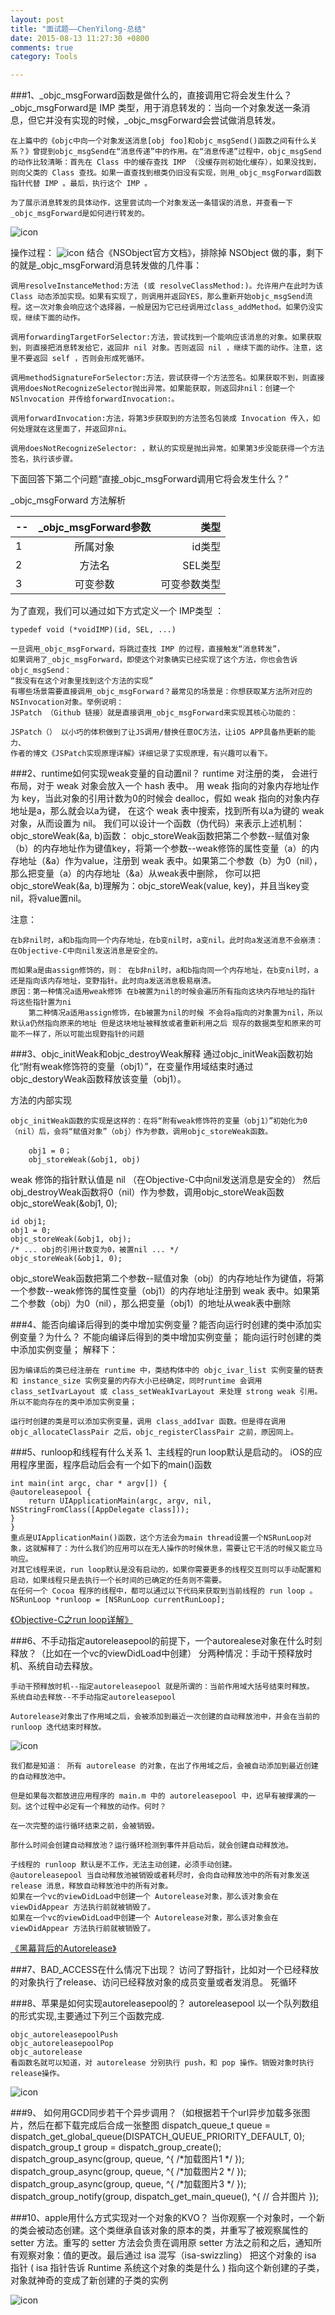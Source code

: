 ```yaml
---
layout: post
title: "面试题——ChenYilong-总结"
date: 2015-08-13 11:27:30 +0800
comments: true
category: Tools

---
```


###1、_objc_msgForward函数是做什么的，直接调用它将会发生什么？
	_objc_msgForward是 IMP 类型，用于消息转发的：当向一个对象发送一条消息，但它并没有实现的时候，_objc_msgForward会尝试做消息转发。
	
	在上篇中的《objc中向一个对象发送消息[obj foo]和objc_msgSend()函数之间有什么关系？》曾提到objc_msgSend在“消息传递”中的作用。在“消息传递”过程中，objc_msgSend的动作比较清晰：首先在 Class 中的缓存查找 IMP （没缓存则初始化缓存），如果没找到，则向父类的 Class 查找。如果一直查找到根类仍旧没有实现，则用_objc_msgForward函数指针代替 IMP 。最后，执行这个 IMP 。
	
	为了展示消息转发的具体动作，这里尝试向一个对象发送一条错误的消息，并查看一下_objc_msgForward是如何进行转发的。
![icon](https://camo.githubusercontent.com/c06953c83cf1fd56eff670b88e4c3e0cc739c62d/687474703a2f2f692e696d6775722e636f6d2f556a626d5676422e706e67)

操作过程：
![icon](https://camo.githubusercontent.com/c5d6a506acdf37eefcb090e3f7911d85186623f4/687474703a2f2f692e696d6775722e636f6d2f414145527a31542e706e67)
	结合《NSObject官方文档》，排除掉 NSObject 做的事，剩下的就是_objc_msgForward消息转发做的几件事：

	调用resolveInstanceMethod:方法 (或 resolveClassMethod:)。允许用户在此时为该 Class 动态添加实现。如果有实现了，则调用并返回YES，那么重新开始objc_msgSend流程。这一次对象会响应这个选择器，一般是因为它已经调用过class_addMethod。如果仍没实现，继续下面的动作。

	调用forwardingTargetForSelector:方法，尝试找到一个能响应该消息的对象。如果获取到，则直接把消息转发给它，返回非 nil 对象。否则返回 nil ，继续下面的动作。注意，这里不要返回 self ，否则会形成死循环。

	调用methodSignatureForSelector:方法，尝试获得一个方法签名。如果获取不到，则直接调用doesNotRecognizeSelector抛出异常。如果能获取，则返回非nil：创建一个 NSlnvocation 并传给forwardInvocation:。

	调用forwardInvocation:方法，将第3步获取到的方法签名包装成 Invocation 传入，如何处理就在这里面了，并返回非ni。

	调用doesNotRecognizeSelector: ，默认的实现是抛出异常。如果第3步没能获得一个方法签名，执行该步骤。
	
下面回答下第二个问题“直接_objc_msgForward调用它将会发生什么？”

_objc_msgForward 方法解析

-- | _objc_msgForward参数 | 类型
:----------- | :-----------: | -----------:
1         | 所属对象        | id类型
2         | 方法名         | SEL类型
3         | 可变参数        | 可变参数类型

为了直观，我们可以通过如下方式定义一个 IMP类型 ：

	typedef void (*voidIMP)(id, SEL, ...)
	
	一旦调用_objc_msgForward，将跳过查找 IMP 的过程，直接触发“消息转发”，
	如果调用了_objc_msgForward，即使这个对象确实已经实现了这个方法，你也会告诉objc_msgSend：
	“我没有在这个对象里找到这个方法的实现”
	有哪些场景需要直接调用_objc_msgForward？最常见的场景是：你想获取某方法所对应的NSInvocation对象。举例说明：
	JSPatch （Github 链接）就是直接调用_objc_msgForward来实现其核心功能的：

	JSPatch（） 以小巧的体积做到了让JS调用/替换任意OC方法，让iOS APP具备热更新的能力、
	作者的博文《JSPatch实现原理详解》详细记录了实现原理，有兴趣可以看下。
	
	
###2、runtime如何实现weak变量的自动置nil？
	runtime 对注册的类， 会进行布局，对于 weak 对象会放入一个 hash 表中。 用 weak 指向的对象内存地址作为 key，当此对象的引用计数为0的时候会 dealloc，假如 weak 指向的对象内存地址是a，那么就会以a为键， 在这个 weak 表中搜索，找到所有以a为键的 weak 对象，从而设置为 nil。
	我们可以设计一个函数（伪代码）来表示上述机制：
	objc_storeWeak(&a, b)函数：
	objc_storeWeak函数把第二个参数--赋值对象（b）的内存地址作为键值key，将第一个参数--weak修饰的属性变量（a）的内存地址（&a）作为value，注册到 weak 表中。如果第二个参数（b）为0（nil），那么把变量（a）的内存地址（&a）从weak表中删除，
	你可以把objc_storeWeak(&a, b)理解为：objc_storeWeak(value, key)，并且当key变nil，将value置nil。
	
注意：

	在b非nil时，a和b指向同一个内存地址，在b变nil时，a变nil。此时向a发送消息不会崩溃：在Objective-C中向nil发送消息是安全的。

	而如果a是由assign修饰的，则： 在b非nil时，a和b指向同一个内存地址，在b变nil时，a还是指向该内存地址，变野指针。此时向a发送消息极易崩溃。
	原因：第一种情况a适用weak修饰 在b被置为nil的时候会遍历所有指向这块内存地址的指针 将这些指针置为ni 
		第二种情况a适用assign修饰，在b被置为nil的时候 不会将a指向的对象置为nil，所以默认a仍然指向原来的地址 但是这块地址被释放或者重新利用之后 现存的数据类型和原来的可能不一样了，所以可能出现野指针的问题
	
###3、objc_initWeak和objc_destroyWeak解释
 	通过objc_initWeak函数初始化“附有weak修饰符的变量（obj1）”，在变量作用域结束时通过objc_destoryWeak函数释放该变量（obj1）。
 	
方法的内部实现

```
objc_initWeak函数的实现是这样的：在将“附有weak修饰符的变量（obj1）”初始化为0（nil）后，会将“赋值对象”（obj）作为参数，调用objc_storeWeak函数。

	obj1 = 0；
	obj_storeWeak(&obj1, obj)
```

weak 修饰的指针默认值是 nil （在Objective-C中向nil发送消息是安全的）
然后obj_destroyWeak函数将0（nil）作为参数，调用objc_storeWeak函数
objc_storeWeak(&obj1, 0);

```
id obj1;
obj1 = 0;
objc_storeWeak(&obj1, obj);
/* ... obj的引用计数变为0，被置nil ... */
objc_storeWeak(&obj1, 0);
```
objc_storeWeak函数把第二个参数--赋值对象（obj）的内存地址作为键值，将第一个参数--weak修饰的属性变量（obj1）的内存地址注册到 weak 表中。如果第二个参数（obj）为0（nil），那么把变量（obj1）的地址从weak表中删除

###4、能否向编译后得到的类中增加实例变量？能否向运行时创建的类中添加实例变量？为什么？
	不能向编译后得到的类中增加实例变量；
能向运行时创建的类中添加实例变量；
解释下：

	因为编译后的类已经注册在 runtime 中，类结构体中的 objc_ivar_list 实例变量的链表 和 instance_size 实例变量的内存大小已经确定，同时runtime 会调用 class_setIvarLayout 或 class_setWeakIvarLayout 来处理 strong weak 引用。所以不能向存在的类中添加实例变量；

	运行时创建的类是可以添加实例变量，调用 class_addIvar 函数。但是得在调用 objc_allocateClassPair 之后，objc_registerClassPair 之前，原因同上。

###5、runloop和线程有什么关系
1、主线程的run loop默认是启动的。
	iOS的应用程序里面，程序启动后会有一个如下的main()函数

	int main(int argc, char * argv[]) {
	@autoreleasepool {
    	return UIApplicationMain(argc, argv, nil, 	NSStringFromClass([AppDelegate class]));
	}
	}
	重点是UIApplicationMain()函数，这个方法会为main thread设置一个NSRunLoop对象，这就解释了：为什么我们的应用可以在无人操作的时候休息，需要让它干活的时候又能立马响应。
	对其它线程来说，run loop默认是没有启动的，如果你需要更多的线程交互则可以手动配置和启动，如果线程只是去执行一个长时间的已确定的任务则不需要。
	在任何一个 Cocoa 程序的线程中，都可以通过以下代码来获取到当前线程的 run loop 。
	NSRunLoop *runloop = [NSRunLoop currentRunLoop];
[《Objective-C之run loop详解》](http://blog.csdn.net/wzzvictory/article/details/9237973)

###6、不手动指定autoreleasepool的前提下，一个autorealese对象在什么时刻释放？（比如在一个vc的viewDidLoad中创建）
	分两种情况：手动干预释放时机、系统自动去释放。

	手动干预释放时机--指定autoreleasepool 就是所谓的：当前作用域大括号结束时释放。
	系统自动去释放--不手动指定autoreleasepool

	Autorelease对象出了作用域之后，会被添加到最近一次创建的自动释放池中，并会在当前的 runloop 迭代结束时释放。
![icon](https://camo.githubusercontent.com/56f8ea718f47679e7771d247d8f6f820de2e0ab5/687474703a2f2f6936312e74696e797069632e636f6d2f32386b6f6477702e6a7067)

	我们都是知道： 所有 autorelease 的对象，在出了作用域之后，会被自动添加到最近创建的自动释放池中。

	但是如果每次都放进应用程序的 main.m 中的 autoreleasepool 中，迟早有被撑满的一刻。这个过程中必定有一个释放的动作。何时？

	在一次完整的运行循环结束之前，会被销毁。

	那什么时间会创建自动释放池？运行循环检测到事件并启动后，就会创建自动释放池。

	子线程的 runloop 默认是不工作，无法主动创建，必须手动创建。
	@autoreleasepool 当自动释放池被销毁或者耗尽时，会向自动释放池中的所有对象发送 release 消息，释放自动释放池中的所有对象。
	如果在一个vc的viewDidLoad中创建一个 Autorelease对象，那么该对象会在 viewDidAppear 方法执行前就被销毁了。
	如果在一个vc的viewDidLoad中创建一个 Autorelease对象，那么该对象会在 viewDidAppear 方法执行前就被销毁了。
	
[《黑幕背后的Autorelease》](http://blog.sunnyxx.com/2014/10/15/behind-autorelease/)

###7、BAD_ACCESS在什么情况下出现？
	访问了野指针，比如对一个已经释放的对象执行了release、访问已经释放对象的成员变量或者发消息。 死循环
	
###8、苹果是如何实现autoreleasepool的？
	autoreleasepool 以一个队列数组的形式实现,主要通过下列三个函数完成.

	objc_autoreleasepoolPush
	objc_autoreleasepoolPop
	objc_autorelease
	看函数名就可以知道，对 autorelease 分别执行 push，和 pop 操作。销毁对象时执行release操作。
![icon](https://camo.githubusercontent.com/1e77679169328e5128722b3268bf9a488fc00ae2/687474703a2f2f6936302e74696e797069632e636f6d2f31356d666a31312e6a7067)


###9、 如何用GCD同步若干个异步调用？（如根据若干个url异步加载多张图片，然后在都下载完成后合成一张整图
	dispatch_queue_t queue = dispatch_get_global_queue(DISPATCH_QUEUE_PRIORITY_DEFAULT, 0);
	dispatch_group_t group = dispatch_group_create();
	dispatch_group_async(group, queue, ^{ /*加载图片1 */ });
	dispatch_group_async(group, queue, ^{ /*加载图片2 */ });
	dispatch_group_async(group, queue, ^{ /*加载图片3 */ }); 
	dispatch_group_notify(group, dispatch_get_main_queue(), 	^{
        	// 合并图片
	});

###10、apple用什么方式实现对一个对象的KVO？
	当你观察一个对象时，一个新的类会被动态创建。这个类继承自该对象的原本的类，并重写了被观察属性的 setter 方法。重写的 setter 方法会负责在调用原 setter 方法之前和之后，通知所有观察对象：值的更改。最后通过 isa 混写（isa-swizzling） 把这个对象的 isa 指针 ( isa 指针告诉 Runtime 系统这个对象的类是什么 ) 指向这个新创建的子类，对象就神奇的变成了新创建的子类的实例

![icon](https://camo.githubusercontent.com/9517b0d78961b5f32cf3392b99964f2e1f79fb35/687474703a2f2f6936322e74696e797069632e636f6d2f7379353775722e6a7067)


